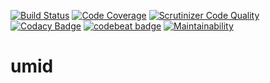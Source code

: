 [![Build Status](https://travis-ci.com/umitop/umid.svg?branch=master)](https://travis-ci.com/umitop/umid)
[![Code Coverage](https://scrutinizer-ci.com/g/umitop/umid/badges/coverage.png?b=master)](https://scrutinizer-ci.com/g/umitop/umid/?branch=master)
[![Scrutinizer Code Quality](https://scrutinizer-ci.com/g/umitop/umid/badges/quality-score.png?b=master)](https://scrutinizer-ci.com/g/umitop/umid/?branch=master)
[![Codacy Badge](https://app.codacy.com/project/badge/Grade/91775e99cf674532afc83a588e3c44ed)](https://www.codacy.com/manual/umitop/umid?utm_source=gitlab.com&amp;utm_medium=referral&amp;utm_content=umitop/umid&amp;utm_campaign=Badge_Grade)
[![codebeat badge](https://codebeat.co/badges/e4b78580-62d2-431d-90a4-cf9d2b93b6f0)](https://codebeat.co/projects/github-com-umitop-umid-master)
[![Maintainability](https://api.codeclimate.com/v1/badges/6e0f9eb223ffe563da03/maintainability)](https://codeclimate.com/github/umitop/umid/maintainability)

# umid
